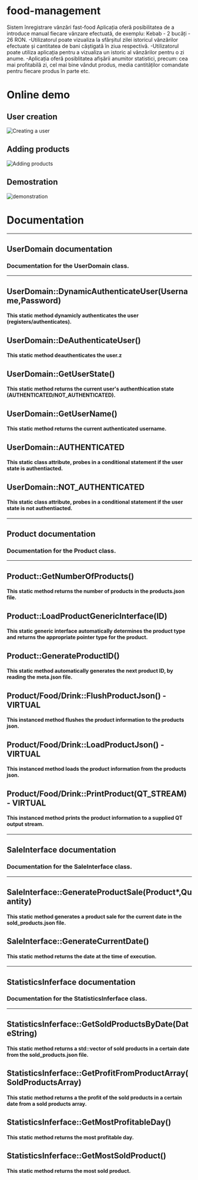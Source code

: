 # food-management
Sistem înregistrare vânzări fast-food
Aplicația oferă posibilitatea de a introduce manual fiecare vânzare efectuată, de exemplu: Kebab - 2 bucăți - 26 RON.
-Utilizatorul poate vizualiza la sfârșitul zilei istoricul vânzărilor efectuate și cantitatea de bani câștigată în
ziua respectivă. 
-Utilizatorul poate utiliza aplicația pentru a vizualiza un istoric al vânzărilor pentru o zi anume.
-Aplicația oferă posiblitatea afișării anumitor statistici, precum: 
  cea mai profitabilă zi, 
  cel mai bine vândut produs,
  media cantităților comandate pentru fiecare produs în parte etc.
  
# Online demo
 
## User creation
![Creating a user](./gifs/create_account.gif)

## Adding products
![Adding products](./gifs/creating_products.gif)

## Demostration
![demonstration](./gifs/demonnstratie_vanzarri.gif)

# Documentation
---
## UserDomain documentation
### Documentation for the UserDomain class.
---
## UserDomain::DynamicAuthenticateUser(Username,Password)
#### This static method dynamicly authenticates the user (registers/authenticates).
## UserDomain::DeAuthenticateUser()
#### This static method deauthenticates the user.z
## UserDomain::GetUserState()
#### This static method returns the current user's authenthication state (AUTHENTICATED/NOT_AUTHENTICATED).
## UserDomain::GetUserName()
#### This static method returns the current authenticated username.
## UserDomain::AUTHENTICATED
#### This static class attribute, probes in a conditional statement if the user state is authentiacted.
## UserDomain::NOT_AUTHENTICATED
#### This static class attribute, probes in a conditional statement if the user state is not authentiacted.
---
## Product documentation
### Documentation for the Product class.
---
## Product::GetNumberOfProducts()
#### This static method returns the number of products in the products.json file.
## Product::LoadProductGenericInterface(ID)
#### This static generic interface automatically determines the product type and returns the appropriate pointer type for the product.
## Product::GenerateProductID()
#### This static method automatically generates the next product ID, by reading the meta.json file.
## Product/Food/Drink::FlushProductJson() - VIRTUAL
#### This instanced method flushes the product information to the products json.
## Product/Food/Drink::LoadProductJson() - VIRTUAL
#### This instanced method loads the product information from the products json.
## Product/Food/Drink::PrintProduct(QT_STREAM) - VIRTUAL
#### This instanced method prints the product information to a supplied QT output stream.
---
## SaleInterface documentation
### Documentation for the SaleInterface class.
---
## SaleInterface::GenerateProductSale(Product*,Quantity)
#### This static method generates a product sale for the current date in the sold_products.json file.
## SaleInterface::GenerateCurrentDate()
#### This static method returns the date at the time of execution.
---
## StatisticsInferface documentation
### Documentation for the StatisticsInferface class.
---
## StatisticsInferface::GetSoldProductsByDate(DateString)
#### This static method returns a std::vector of sold products in a certain date from the sold_products.json file.
## StatisticsInferface::GetProfitFromProductArray(SoldProductsArray)
#### This static method returns a the profit of the sold products in a certain date from a sold products array.
## StatisticsInferface::GetMostProfitableDay()
#### This static method returns the most profitable day.
## StatisticsInferface::GetMostSoldProduct()
#### This static method returns the most sold product.
